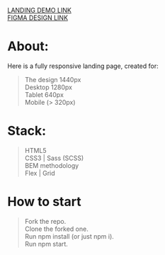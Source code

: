[LANDING DEMO LINK](https://smiyka.github.io/Eco-cosmetics-landing/)<br>
[FIGMA DESIGN LINK](https://www.figma.com/file/Ic3SlZjkATYaS7uTifZAIk/BIKE?node-id=0%3A1)

# About:
Here is a fully responsive landing page, created for:<br>
> The design 1440px<br>
> Desktop 1280px<br>
> Tablet 640px<br>
> Mobile (> 320px)<br>

# Stack:
> HTML5<br>
> CSS3 | Sass (SCSS)<br>
> BEM methodology<br>
> Flex | Grid<br>

# How to start
> Fork the repo.<br>
> Clone the forked one.<br>
> Run npm install (or just npm i).<br>
> Run npm start.<br>
